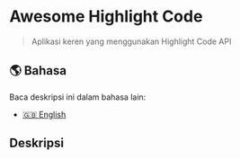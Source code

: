 # Awesome Highlight Code

> Aplikasi keren yang menggunakan Highlight Code API

## 🌎 Bahasa

Baca deskripsi ini dalam bahasa lain:

- [🇬🇧 English](./readme.md)

## Deskripsi

<!-- TODO: Tambahkan lebih banyak pranala -->

